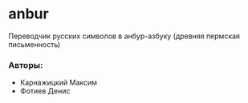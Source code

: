 # anbur
Переводчик русских символов в анбур-азбуку (древняя пермская письменность)
### Авторы:
- Карнажицкий Максим
- Фотиев Денис
